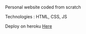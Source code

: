 
Personal website coded from scratch


Technologies : HTML, CSS, JS

Deploy on heroku [Here](https://cv-bottois-hugo.herokuapp.com/)
